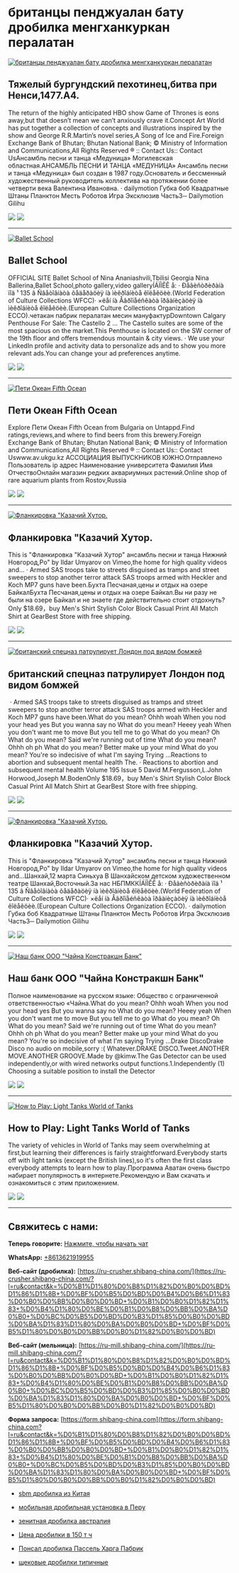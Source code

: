 # британцы пенджуалан бату дробилка менгханкуркан пералатан

<a href="https://swt.shibang-china.com/?l=ru&img&k=%D0%B1%D1%80%D0%B8%D1%82%D0%B0%D0%BD%D1%86%D1%8B+%D0%BF%D0%B5%D0%BD%D0%B4%D0%B6%D1%83%D0%B0%D0%BB%D0%B0%D0%BD+%D0%B1%D0%B0%D1%82%D1%83+%D0%B4%D1%80%D0%BE%D0%B1%D0%B8%D0%BB%D0%BA%D0%B0+%D0%BC%D0%B5%D0%BD%D0%B3%D1%85%D0%B0%D0%BD%D0%BA%D1%83%D1%80%D0%BA%D0%B0%D0%BD+%D0%BF%D0%B5%D1%80%D0%B0%D0%BB%D0%B0%D1%82%D0%B0%D0%BD" target="_blank">![британцы пенджуалан бату дробилка менгханкуркан пералатан](http://static.shibang-china.com/all-800x300/1298.jpg)</a>

## Тяжелый бургундский пехотинец,битва при Ненси,1477.А4.
The return of the highly anticipated HBO show Game of Thrones is eons away,but that doesn’t mean we can’t anxiously crave it.Concept Art World has put together a collection of concepts and illustrations inspired by the show and George R.R.Martin’s novel series,A Song of Ice and Fire.Foreign Exchange Bank of Bhutan; Bhutan National Bank; &#169; Ministry of Information and Communications,All Rights Reserved &#174; :: Contact Us:: Contact UsАнсамбль песни и танца &#171;Медуница&#187; Могилевская областная.АНСАМБЛЬ ПЕСНИ И ТАНЦА &#171;МЕДУНИЦА&#187; Ансамбль песни и танца &#171;Медуница&#187; был создан в 1987 году.Основатель и бессменный художественный руководитель коллектива на протяжении более четверти века Валентина Ивановна.&nbsp;&#0183;&#32; dailymotion Губка боб Квадратные Штаны Планктон Месть Роботов Игра Эксклюзив Часть3─ Dailymotion Gilihu


<a href="https://whatsapp.shibangsoft.com/WhatsApp.php" target="_blank" title="WhatsApp">![](http://static.shibang-china.com/icon/whatsapp.png)</a> <a href="https://swt.shibang-china.com/?l=ru&icon&k=%D0%B1%D1%80%D0%B8%D1%82%D0%B0%D0%BD%D1%86%D1%8B+%D0%BF%D0%B5%D0%BD%D0%B4%D0%B6%D1%83%D0%B0%D0%BB%D0%B0%D0%BD+%D0%B1%D0%B0%D1%82%D1%83+%D0%B4%D1%80%D0%BE%D0%B1%D0%B8%D0%BB%D0%BA%D0%B0+%D0%BC%D0%B5%D0%BD%D0%B3%D1%85%D0%B0%D0%BD%D0%BA%D1%83%D1%80%D0%BA%D0%B0%D0%BD+%D0%BF%D0%B5%D1%80%D0%B0%D0%BB%D0%B0%D1%82%D0%B0%D0%BD" target="_blank">![](http://static.shibang-china.com/icon/chat-ru.png)</a>

---

<a href="https://swt.shibang-china.com/?l=ru&img&k=%D0%B1%D1%80%D0%B8%D1%82%D0%B0%D0%BD%D1%86%D1%8B+%D0%BF%D0%B5%D0%BD%D0%B4%D0%B6%D1%83%D0%B0%D0%BB%D0%B0%D0%BD+%D0%B1%D0%B0%D1%82%D1%83+%D0%B4%D1%80%D0%BE%D0%B1%D0%B8%D0%BB%D0%BA%D0%B0+%D0%BC%D0%B5%D0%BD%D0%B3%D1%85%D0%B0%D0%BD%D0%BA%D1%83%D1%80%D0%BA%D0%B0%D0%BD+%D0%BF%D0%B5%D1%80%D0%B0%D0%BB%D0%B0%D1%82%D0%B0%D0%BD" target="_blank">![Ballet School](http://static.shibang-china.com/all-800x300/82.jpg)</a>

## Ballet School
OFFICIAL SITE Ballet School of Nina Ananiashvili,Tbilisi Georgia Nina Ballerina,Ballet School,photo gallery,video gallery&#205;&#193;&#207;&#204;&#202;&#202; &#229;: &#183; &#208;&#229;&#227;&#232;&#241;&#242;&#240;&#232;&#240;&#224;&#237;&#224; &#239;&#238;&#228; &#185; 135 &#226; &#209;&#226;&#229;&#242;&#238;&#226;&#237;&#224;&#242;&#224; &#244;&#229;&#228;&#229;&#240;&#224;&#246;&#232;&#255; &#237;&#224; &#236;&#232;&#234;&#240;&#238;&#225;&#237;&#232;&#242;&#229; &#234;&#238;&#235;&#229;&#234;&#246;&#232;&#232;.(World Federation of Culture Collections WFCC)&#183; &#215;&#235;&#229;&#237; &#237;&#224; &#197;&#226;&#240;&#238;&#239;&#229;&#233;&#241;&#234;&#224;&#242;&#224; &#238;&#240;&#227;&#224;&#237;&#232;&#231;&#224;&#246;&#232;&#255; &#237;&#224; &#236;&#232;&#234;&#240;&#238;&#225;&#237;&#232;&#242;&#229; &#234;&#238;&#235;&#229;&#234;&#246;&#232;&#232;.(European Culture Collections Organization ECCO).четакан пабрик пералатан месин мануфактурDowntown Calgary Penthouse For Sale: The Castello 2 … The Castello suites are some of the most spacious on the market.This Penthouse is located on the SW corner of the 19th floor and offers tremendous mountain &amp; city views.&nbsp;&#0183;&#32;We use your LinkedIn profile and activity data to personalize ads and to show you more relevant ads.You can change your ad preferences anytime.


<a href="https://whatsapp.shibangsoft.com/WhatsApp.php" target="_blank" title="WhatsApp">![](http://static.shibang-china.com/icon/whatsapp.png)</a> <a href="https://swt.shibang-china.com/?l=ru&icon&k=%D0%B1%D1%80%D0%B8%D1%82%D0%B0%D0%BD%D1%86%D1%8B+%D0%BF%D0%B5%D0%BD%D0%B4%D0%B6%D1%83%D0%B0%D0%BB%D0%B0%D0%BD+%D0%B1%D0%B0%D1%82%D1%83+%D0%B4%D1%80%D0%BE%D0%B1%D0%B8%D0%BB%D0%BA%D0%B0+%D0%BC%D0%B5%D0%BD%D0%B3%D1%85%D0%B0%D0%BD%D0%BA%D1%83%D1%80%D0%BA%D0%B0%D0%BD+%D0%BF%D0%B5%D1%80%D0%B0%D0%BB%D0%B0%D1%82%D0%B0%D0%BD" target="_blank">![](http://static.shibang-china.com/icon/chat-ru.png)</a>

---

<a href="https://swt.shibang-china.com/?l=ru&img&k=%D0%B1%D1%80%D0%B8%D1%82%D0%B0%D0%BD%D1%86%D1%8B+%D0%BF%D0%B5%D0%BD%D0%B4%D0%B6%D1%83%D0%B0%D0%BB%D0%B0%D0%BD+%D0%B1%D0%B0%D1%82%D1%83+%D0%B4%D1%80%D0%BE%D0%B1%D0%B8%D0%BB%D0%BA%D0%B0+%D0%BC%D0%B5%D0%BD%D0%B3%D1%85%D0%B0%D0%BD%D0%BA%D1%83%D1%80%D0%BA%D0%B0%D0%BD+%D0%BF%D0%B5%D1%80%D0%B0%D0%BB%D0%B0%D1%82%D0%B0%D0%BD" target="_blank">![Пети Океан Fifth Ocean](http://static.shibang-china.com/all-800x300/1313.jpg)</a>

## Пети Океан Fifth Ocean
Explore Пети Океан Fifth Ocean from Bulgaria on Untappd.Find ratings,reviews,and where to find beers from this brewery.Foreign Exchange Bank of Bhutan; Bhutan National Bank; &#169; Ministry of Information and Communications,All Rights Reserved &#174; :: Contact Us:: Contact Uswww.av.ukgu.kz АССОЦИАЦИЯ ВЫПУСКНИКОВ ЮЖНО.Отправлено Пользователь ip адрес Наименование университета Фамилия Имя ОтчествоОнлайн магазин редких аквариумных растений.Online shop of rare aquarium plants from Rostov,Russia


<a href="https://whatsapp.shibangsoft.com/WhatsApp.php" target="_blank" title="WhatsApp">![](http://static.shibang-china.com/icon/whatsapp.png)</a> <a href="https://swt.shibang-china.com/?l=ru&icon&k=%D0%B1%D1%80%D0%B8%D1%82%D0%B0%D0%BD%D1%86%D1%8B+%D0%BF%D0%B5%D0%BD%D0%B4%D0%B6%D1%83%D0%B0%D0%BB%D0%B0%D0%BD+%D0%B1%D0%B0%D1%82%D1%83+%D0%B4%D1%80%D0%BE%D0%B1%D0%B8%D0%BB%D0%BA%D0%B0+%D0%BC%D0%B5%D0%BD%D0%B3%D1%85%D0%B0%D0%BD%D0%BA%D1%83%D1%80%D0%BA%D0%B0%D0%BD+%D0%BF%D0%B5%D1%80%D0%B0%D0%BB%D0%B0%D1%82%D0%B0%D0%BD" target="_blank">![](http://static.shibang-china.com/icon/chat-ru.png)</a>

---

<a href="https://swt.shibang-china.com/?l=ru&img&k=%D0%B1%D1%80%D0%B8%D1%82%D0%B0%D0%BD%D1%86%D1%8B+%D0%BF%D0%B5%D0%BD%D0%B4%D0%B6%D1%83%D0%B0%D0%BB%D0%B0%D0%BD+%D0%B1%D0%B0%D1%82%D1%83+%D0%B4%D1%80%D0%BE%D0%B1%D0%B8%D0%BB%D0%BA%D0%B0+%D0%BC%D0%B5%D0%BD%D0%B3%D1%85%D0%B0%D0%BD%D0%BA%D1%83%D1%80%D0%BA%D0%B0%D0%BD+%D0%BF%D0%B5%D1%80%D0%B0%D0%BB%D0%B0%D1%82%D0%B0%D0%BD" target="_blank">![Фланкировка &quot;Казачий Хутор.](http://static.shibang-china.com/all-800x300/522.jpg)</a>

## Фланкировка &quot;Казачий Хутор.
This is &quot;Фланкировка &quot;Казачий Хутор&quot; ансамбль песни и танца Нижний Новгород,Ро&quot; by Ildar Umyarov on Vimeo,the home for high quality videos and…&nbsp;&#0183;&#32;Armed SAS troops take to streets disguised as tramps and street sweepers to stop another terror attack SAS troops armed with Heckler and Koch MP7 guns have been.Бухта Песчаная,цены и отдых на озере БайкалБухта Песчаная,цены и отдых на озере Байкал.Вы ни разу не были на озере Байкал и не знаете где действительно стоит отдохнуть?Only $18.69，buy Men's Shirt Stylish Color Block Casual Print All Match Shirt at GearBest Store with free shipping.


<a href="https://whatsapp.shibangsoft.com/WhatsApp.php" target="_blank" title="WhatsApp">![](http://static.shibang-china.com/icon/whatsapp.png)</a> <a href="https://swt.shibang-china.com/?l=ru&icon&k=%D0%B1%D1%80%D0%B8%D1%82%D0%B0%D0%BD%D1%86%D1%8B+%D0%BF%D0%B5%D0%BD%D0%B4%D0%B6%D1%83%D0%B0%D0%BB%D0%B0%D0%BD+%D0%B1%D0%B0%D1%82%D1%83+%D0%B4%D1%80%D0%BE%D0%B1%D0%B8%D0%BB%D0%BA%D0%B0+%D0%BC%D0%B5%D0%BD%D0%B3%D1%85%D0%B0%D0%BD%D0%BA%D1%83%D1%80%D0%BA%D0%B0%D0%BD+%D0%BF%D0%B5%D1%80%D0%B0%D0%BB%D0%B0%D1%82%D0%B0%D0%BD" target="_blank">![](http://static.shibang-china.com/icon/chat-ru.png)</a>

---

<a href="https://swt.shibang-china.com/?l=ru&img&k=%D0%B1%D1%80%D0%B8%D1%82%D0%B0%D0%BD%D1%86%D1%8B+%D0%BF%D0%B5%D0%BD%D0%B4%D0%B6%D1%83%D0%B0%D0%BB%D0%B0%D0%BD+%D0%B1%D0%B0%D1%82%D1%83+%D0%B4%D1%80%D0%BE%D0%B1%D0%B8%D0%BB%D0%BA%D0%B0+%D0%BC%D0%B5%D0%BD%D0%B3%D1%85%D0%B0%D0%BD%D0%BA%D1%83%D1%80%D0%BA%D0%B0%D0%BD+%D0%BF%D0%B5%D1%80%D0%B0%D0%BB%D0%B0%D1%82%D0%B0%D0%BD" target="_blank">![британский спецназ патрулирует Лондон под видом бомжей](http://static.shibang-china.com/all-800x300/640.jpg)</a>

## британский спецназ патрулирует Лондон под видом бомжей
&nbsp;&#0183;&#32;Armed SAS troops take to streets disguised as tramps and street sweepers to stop another terror attack SAS troops armed with Heckler and Koch MP7 guns have been.What do you mean? Ohhh woah When you nod your head yes But you wanna say no What do you mean? Heeey yeah When you don't want me to move But you tell me to go What do you mean? Oh What do you mean? Said we're running out of time What do you mean? Ohhh oh ph What do you mean? Better make up your mind What do you mean? You're so indecisive of what I'm saying Trying …Reactions to abortion and subsequent mental health The.&nbsp;&#0183;&#32;Reactions to abortion and subsequent mental health Volume 195 Issue 5 David M.Fergusson,L.John Horwood,Joseph M.BodenOnly $18.69，buy Men's Shirt Stylish Color Block Casual Print All Match Shirt at GearBest Store with free shipping.


<a href="https://whatsapp.shibangsoft.com/WhatsApp.php" target="_blank" title="WhatsApp">![](http://static.shibang-china.com/icon/whatsapp.png)</a> <a href="https://swt.shibang-china.com/?l=ru&icon&k=%D0%B1%D1%80%D0%B8%D1%82%D0%B0%D0%BD%D1%86%D1%8B+%D0%BF%D0%B5%D0%BD%D0%B4%D0%B6%D1%83%D0%B0%D0%BB%D0%B0%D0%BD+%D0%B1%D0%B0%D1%82%D1%83+%D0%B4%D1%80%D0%BE%D0%B1%D0%B8%D0%BB%D0%BA%D0%B0+%D0%BC%D0%B5%D0%BD%D0%B3%D1%85%D0%B0%D0%BD%D0%BA%D1%83%D1%80%D0%BA%D0%B0%D0%BD+%D0%BF%D0%B5%D1%80%D0%B0%D0%BB%D0%B0%D1%82%D0%B0%D0%BD" target="_blank">![](http://static.shibang-china.com/icon/chat-ru.png)</a>

---

<a href="https://swt.shibang-china.com/?l=ru&img&k=%D0%B1%D1%80%D0%B8%D1%82%D0%B0%D0%BD%D1%86%D1%8B+%D0%BF%D0%B5%D0%BD%D0%B4%D0%B6%D1%83%D0%B0%D0%BB%D0%B0%D0%BD+%D0%B1%D0%B0%D1%82%D1%83+%D0%B4%D1%80%D0%BE%D0%B1%D0%B8%D0%BB%D0%BA%D0%B0+%D0%BC%D0%B5%D0%BD%D0%B3%D1%85%D0%B0%D0%BD%D0%BA%D1%83%D1%80%D0%BA%D0%B0%D0%BD+%D0%BF%D0%B5%D1%80%D0%B0%D0%BB%D0%B0%D1%82%D0%B0%D0%BD" target="_blank">![Фланкировка &quot;Казачий Хутор.](http://static.shibang-china.com/all-800x300/396.jpg)</a>

## Фланкировка &quot;Казачий Хутор.
This is &quot;Фланкировка &quot;Казачий Хутор&quot; ансамбль песни и танца Нижний Новгород,Ро&quot; by Ildar Umyarov on Vimeo,the home for high quality videos and…Шанхай,12 марта Синьхуа  В Шанхайском детском художественном театре Шанхай,Восточный.За нас НБПМКК&#205;&#193;&#207;&#204;&#202;&#202; &#229;: &#183; &#208;&#229;&#227;&#232;&#241;&#242;&#240;&#232;&#240;&#224;&#237;&#224; &#239;&#238;&#228; &#185; 135 &#226; &#209;&#226;&#229;&#242;&#238;&#226;&#237;&#224;&#242;&#224; &#244;&#229;&#228;&#229;&#240;&#224;&#246;&#232;&#255; &#237;&#224; &#236;&#232;&#234;&#240;&#238;&#225;&#237;&#232;&#242;&#229; &#234;&#238;&#235;&#229;&#234;&#246;&#232;&#232;.(World Federation of Culture Collections WFCC)&#183; &#215;&#235;&#229;&#237; &#237;&#224; &#197;&#226;&#240;&#238;&#239;&#229;&#233;&#241;&#234;&#224;&#242;&#224; &#238;&#240;&#227;&#224;&#237;&#232;&#231;&#224;&#246;&#232;&#255; &#237;&#224; &#236;&#232;&#234;&#240;&#238;&#225;&#237;&#232;&#242;&#229; &#234;&#238;&#235;&#229;&#234;&#246;&#232;&#232;.(European Culture Collections Organization ECCO).&nbsp;&#0183;&#32; dailymotion Губка боб Квадратные Штаны Планктон Месть Роботов Игра Эксклюзив Часть3─ Dailymotion Gilihu


<a href="https://whatsapp.shibangsoft.com/WhatsApp.php" target="_blank" title="WhatsApp">![](http://static.shibang-china.com/icon/whatsapp.png)</a> <a href="https://swt.shibang-china.com/?l=ru&icon&k=%D0%B1%D1%80%D0%B8%D1%82%D0%B0%D0%BD%D1%86%D1%8B+%D0%BF%D0%B5%D0%BD%D0%B4%D0%B6%D1%83%D0%B0%D0%BB%D0%B0%D0%BD+%D0%B1%D0%B0%D1%82%D1%83+%D0%B4%D1%80%D0%BE%D0%B1%D0%B8%D0%BB%D0%BA%D0%B0+%D0%BC%D0%B5%D0%BD%D0%B3%D1%85%D0%B0%D0%BD%D0%BA%D1%83%D1%80%D0%BA%D0%B0%D0%BD+%D0%BF%D0%B5%D1%80%D0%B0%D0%BB%D0%B0%D1%82%D0%B0%D0%BD" target="_blank">![](http://static.shibang-china.com/icon/chat-ru.png)</a>

---

<a href="https://swt.shibang-china.com/?l=ru&img&k=%D0%B1%D1%80%D0%B8%D1%82%D0%B0%D0%BD%D1%86%D1%8B+%D0%BF%D0%B5%D0%BD%D0%B4%D0%B6%D1%83%D0%B0%D0%BB%D0%B0%D0%BD+%D0%B1%D0%B0%D1%82%D1%83+%D0%B4%D1%80%D0%BE%D0%B1%D0%B8%D0%BB%D0%BA%D0%B0+%D0%BC%D0%B5%D0%BD%D0%B3%D1%85%D0%B0%D0%BD%D0%BA%D1%83%D1%80%D0%BA%D0%B0%D0%BD+%D0%BF%D0%B5%D1%80%D0%B0%D0%BB%D0%B0%D1%82%D0%B0%D0%BD" target="_blank">![Наш банк ООО &quot;Чайна Констракшн Банк&quot;](http://static.shibang-china.com/all-800x300/517.jpg)</a>

## Наш банк ООО &quot;Чайна Констракшн Банк&quot;
Полное наименование на русском языке: Общество с ограниченной ответственностью &#171;Чайна.What do you mean? Ohhh woah When you nod your head yes But you wanna say no What do you mean? Heeey yeah When you don't want me to move But you tell me to go What do you mean? Oh What do you mean? Said we're running out of time What do you mean? Ohhh oh ph What do you mean? Better make up your mind What do you mean? You're so indecisive of what I'm saying Trying …Drake DiscoDrake Disco no audio on mobile,sorry :( Whatever.DRAKE DISCO.Tweet.ANOTHER MOVE.ANOTHER GROOVE.Made by @kimw.The Gas Detector can be used independently,or with wired networks output functions.1.Independently (1) Choosing a suitable position to install the Detector


<a href="https://whatsapp.shibangsoft.com/WhatsApp.php" target="_blank" title="WhatsApp">![](http://static.shibang-china.com/icon/whatsapp.png)</a> <a href="https://swt.shibang-china.com/?l=ru&icon&k=%D0%B1%D1%80%D0%B8%D1%82%D0%B0%D0%BD%D1%86%D1%8B+%D0%BF%D0%B5%D0%BD%D0%B4%D0%B6%D1%83%D0%B0%D0%BB%D0%B0%D0%BD+%D0%B1%D0%B0%D1%82%D1%83+%D0%B4%D1%80%D0%BE%D0%B1%D0%B8%D0%BB%D0%BA%D0%B0+%D0%BC%D0%B5%D0%BD%D0%B3%D1%85%D0%B0%D0%BD%D0%BA%D1%83%D1%80%D0%BA%D0%B0%D0%BD+%D0%BF%D0%B5%D1%80%D0%B0%D0%BB%D0%B0%D1%82%D0%B0%D0%BD" target="_blank">![](http://static.shibang-china.com/icon/chat-ru.png)</a>

---

<a href="https://swt.shibang-china.com/?l=ru&img&k=%D0%B1%D1%80%D0%B8%D1%82%D0%B0%D0%BD%D1%86%D1%8B+%D0%BF%D0%B5%D0%BD%D0%B4%D0%B6%D1%83%D0%B0%D0%BB%D0%B0%D0%BD+%D0%B1%D0%B0%D1%82%D1%83+%D0%B4%D1%80%D0%BE%D0%B1%D0%B8%D0%BB%D0%BA%D0%B0+%D0%BC%D0%B5%D0%BD%D0%B3%D1%85%D0%B0%D0%BD%D0%BA%D1%83%D1%80%D0%BA%D0%B0%D0%BD+%D0%BF%D0%B5%D1%80%D0%B0%D0%BB%D0%B0%D1%82%D0%B0%D0%BD" target="_blank">![How to Play: Light Tanks World of Tanks](http://static.shibang-china.com/all-800x300/127.jpg)</a>

## How to Play: Light Tanks World of Tanks
The variety of vehicles in World of Tanks may seem overwhelming at first,but learning their differences is fairly straightforward.Everybody starts off with light tanks (except the British lines),so it's often the first class everybody attempts to learn how to play.Программа Аватан очень быстро набирает популярность в интернете.Рекомендую и Вам скачать и ознакомиться с этим приложением.

<a href="https://whatsapp.shibangsoft.com/WhatsApp.php" target="_blank" title="WhatsApp">![](http://static.shibang-china.com/icon/whatsapp.png)</a> <a href="https://swt.shibang-china.com/?l=ru&icon&k=%D0%B1%D1%80%D0%B8%D1%82%D0%B0%D0%BD%D1%86%D1%8B+%D0%BF%D0%B5%D0%BD%D0%B4%D0%B6%D1%83%D0%B0%D0%BB%D0%B0%D0%BD+%D0%B1%D0%B0%D1%82%D1%83+%D0%B4%D1%80%D0%BE%D0%B1%D0%B8%D0%BB%D0%BA%D0%B0+%D0%BC%D0%B5%D0%BD%D0%B3%D1%85%D0%B0%D0%BD%D0%BA%D1%83%D1%80%D0%BA%D0%B0%D0%BD+%D0%BF%D0%B5%D1%80%D0%B0%D0%BB%D0%B0%D1%82%D0%B0%D0%BD" target="_blank">![](http://static.shibang-china.com/icon/chat-ru.png)</a>

---
## Свяжитесь с нами:

**Теперь говорите:** [Нажмите, чтобы начать чат](https://swt.shibang-china.com?l=ru&contact&k=%D0%B1%D1%80%D0%B8%D1%82%D0%B0%D0%BD%D1%86%D1%8B+%D0%BF%D0%B5%D0%BD%D0%B4%D0%B6%D1%83%D0%B0%D0%BB%D0%B0%D0%BD+%D0%B1%D0%B0%D1%82%D1%83+%D0%B4%D1%80%D0%BE%D0%B1%D0%B8%D0%BB%D0%BA%D0%B0+%D0%BC%D0%B5%D0%BD%D0%B3%D1%85%D0%B0%D0%BD%D0%BA%D1%83%D1%80%D0%BA%D0%B0%D0%BD+%D0%BF%D0%B5%D1%80%D0%B0%D0%BB%D0%B0%D1%82%D0%B0%D0%BD)

**WhatsApp:**  [+8613621919955](https://whatsapp.shibangsoft.com/WhatsApp.php)

**Веб-сайт (дробилка):** [https://ru-crusher.shibang-china.com/](https://ru-crusher.shibang-china.com/?l=ru&contact&k=%D0%B1%D1%80%D0%B8%D1%82%D0%B0%D0%BD%D1%86%D1%8B+%D0%BF%D0%B5%D0%BD%D0%B4%D0%B6%D1%83%D0%B0%D0%BB%D0%B0%D0%BD+%D0%B1%D0%B0%D1%82%D1%83+%D0%B4%D1%80%D0%BE%D0%B1%D0%B8%D0%BB%D0%BA%D0%B0+%D0%BC%D0%B5%D0%BD%D0%B3%D1%85%D0%B0%D0%BD%D0%BA%D1%83%D1%80%D0%BA%D0%B0%D0%BD+%D0%BF%D0%B5%D1%80%D0%B0%D0%BB%D0%B0%D1%82%D0%B0%D0%BD)

**Веб-сайт (мельница):** [https://ru-mill.shibang-china.com/](https://ru-mill.shibang-china.com/?l=ru&contact&k=%D0%B1%D1%80%D0%B8%D1%82%D0%B0%D0%BD%D1%86%D1%8B+%D0%BF%D0%B5%D0%BD%D0%B4%D0%B6%D1%83%D0%B0%D0%BB%D0%B0%D0%BD+%D0%B1%D0%B0%D1%82%D1%83+%D0%B4%D1%80%D0%BE%D0%B1%D0%B8%D0%BB%D0%BA%D0%B0+%D0%BC%D0%B5%D0%BD%D0%B3%D1%85%D0%B0%D0%BD%D0%BA%D1%83%D1%80%D0%BA%D0%B0%D0%BD+%D0%BF%D0%B5%D1%80%D0%B0%D0%BB%D0%B0%D1%82%D0%B0%D0%BD)

**Форма запроса:** [https://form.shibang-china.com](https://form.shibang-china.com?l=ru&contact&k=%D0%B1%D1%80%D0%B8%D1%82%D0%B0%D0%BD%D1%86%D1%8B+%D0%BF%D0%B5%D0%BD%D0%B4%D0%B6%D1%83%D0%B0%D0%BB%D0%B0%D0%BD+%D0%B1%D0%B0%D1%82%D1%83+%D0%B4%D1%80%D0%BE%D0%B1%D0%B8%D0%BB%D0%BA%D0%B0+%D0%BC%D0%B5%D0%BD%D0%B3%D1%85%D0%B0%D0%BD%D0%BA%D1%83%D1%80%D0%BA%D0%B0%D0%BD+%D0%BF%D0%B5%D1%80%D0%B0%D0%BB%D0%B0%D1%82%D0%B0%D0%BD)

* [sbm дробилка из Китая](../124/sbm%20%D0%B4%D1%80%D0%BE%D0%B1%D0%B8%D0%BB%D0%BA%D0%B0%20%D0%B8%D0%B7%20%D0%9A%D0%B8%D1%82%D0%B0%D1%8F.md)

* [мобильная дробильная установка в Перу](../123/%D0%BC%D0%BE%D0%B1%D0%B8%D0%BB%D1%8C%D0%BD%D0%B0%D1%8F%20%D0%B4%D1%80%D0%BE%D0%B1%D0%B8%D0%BB%D1%8C%D0%BD%D0%B0%D1%8F%20%D1%83%D1%81%D1%82%D0%B0%D0%BD%D0%BE%D0%B2%D0%BA%D0%B0%20%D0%B2%20%D0%9F%D0%B5%D1%80%D1%83.md)

* [зенитная дробилка австралия](../121/%D0%B7%D0%B5%D0%BD%D0%B8%D1%82%D0%BD%D0%B0%D1%8F%20%D0%B4%D1%80%D0%BE%D0%B1%D0%B8%D0%BB%D0%BA%D0%B0%20%D0%B0%D0%B2%D1%81%D1%82%D1%80%D0%B0%D0%BB%D0%B8%D1%8F.md)

* [Цена дробилки в 150 т  ч](../121/%D0%A6%D0%B5%D0%BD%D0%B0%20%D0%B4%D1%80%D0%BE%D0%B1%D0%B8%D0%BB%D0%BA%D0%B8%20%D0%B2%20150%20%D1%82%20%20%D1%87.md)

* [Понсал дробилка Пассель Харга Пабрик](../123/%D0%9F%D0%BE%D0%BD%D1%81%D0%B0%D0%BB%20%D0%B4%D1%80%D0%BE%D0%B1%D0%B8%D0%BB%D0%BA%D0%B0%20%D0%9F%D0%B0%D1%81%D1%81%D0%B5%D0%BB%D1%8C%20%D0%A5%D0%B0%D1%80%D0%B3%D0%B0%20%D0%9F%D0%B0%D0%B1%D1%80%D0%B8%D0%BA.md)

* [щековые дробилки типичные](../122/%D1%89%D0%B5%D0%BA%D0%BE%D0%B2%D1%8B%D0%B5%20%D0%B4%D1%80%D0%BE%D0%B1%D0%B8%D0%BB%D0%BA%D0%B8%20%D1%82%D0%B8%D0%BF%D0%B8%D1%87%D0%BD%D1%8B%D0%B5.md)